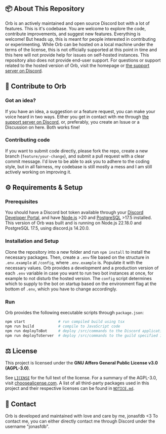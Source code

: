 ## 📦 About This Repository

Orb is an actively maintained and open source Discord bot with a lot of features. This is it's codebase. You are welcome to explore the code, contribute improvements, and suggest new features. Everything is welcome! But heads up, this is meant for people interested in contributing or experimenting. While Orb can be hosted on a local machine under the terms of the license, this is not officially supported at this point in time and this here will not provide help for issues on self-hosted instances. This repository also does not provide end-user support. For questions or support related to the hosted version of Orb, visit the homepage or [the support server on Discord](https://discord.gg/kUPz8dS7PM).

## 🤝 Contribute to Orb

### Got an idea?

If you have an idea, a suggestion or a feature request, you can make your voice heard in two ways. Either you get in contact with me through [the support server on Discord](https://discord.gg/kUPz8dS7PM), or, preferably, you create an Issue or a Discussion on here. Both works fine!

### Contributing code

If you want to submit code directly, please fork the repo, create a new branch (`feature/your-change`), and submit a pull request with a clear commit message. I'd love to be able to ask you to adhere to the coding style, but in all fairness, my codebase is still mostly a mess and I am still actively working on improving it.

## ⚙️ Requirements & Setup

### Prerequisites

You should have a Discord bot token available through your [Discord Developer Portal](https://discord.com/developers), and have [Node.js](https://nodejs.org) >20 and [PostgreSQL](https://www.postgresql.org/) >17.5 installed. This version of Orb was built and is running on Node.js 22.18.0 and PostgreSQL 17.5, using discord.js 14.20.0.

### Installation and Setup

Clone the repository into a new folder and run `npm install` to install the necessary packages. Then, create a `.env` file based on the structure in `.env.example` at `/config`, where `.env.example` is. Populate it with the necessary values.
Orb provides a development and a production version of each `.env` variable in case you want to run two bot instances at once, for example to not disturb the hosted version. The `config` script determines which to supply to the bot on startup based on the environment flag at the bottom of `.env`, which you have to change accordingly.

### Run

Orb provides the following executable scripts through `package.json`:

```bash
npm start               # run compiled build using tsx
npm run build           # compile to JavaScript code
npm run deployToBot     # deploy /src/commands to the Discord application specified in .env
npm run deployToServer  # deploy /src/commands to the guild specified in .env
```

## ⚖️ License

This project is licensed under the **GNU Affero General Public License v3.0 (AGPL-3.0)**.

See [`LICENSE`](./LICENSE) for the full text of the license. For a summary of the AGPL-3.0, visit [choosealicense.com](https://choosealicense.com/licenses/agpl-3.0/). A list of all third-party packages used in this project and their respective licenses can be found in [`NOTICE.md`](./NOTICE.md).

## 💭 Contact

Orb is developed and maintained with love and care by me, jonasfdb <3
To contact me, you can either directly contact me through Discord under the username "jonasfdb".
